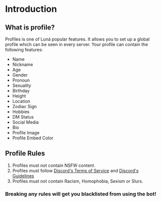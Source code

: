 # Introduction
## What is profile?
Profiles is one of Luná popular features. It allows you to set up a global profile which can be seen in every server. Your profile can contain the following features:
- Name
- Nickname
- Age
- Gender
- Pronoun
- Sexuality
- Birthday
- Height
- Location
- Zodiac Sign
- Hobbies
- DM Status
- Social Media
- Bio
- Profile Image
- Profile Embed Color

## Profile Rules
1. Profiles must not contain NSFW content.
2. Profiles must follow [Discord's Terms of Service](https://discord.com/terms) and [Discord's Guidelines](https://discord.com/guidelines)
3. Profiles must not contain Racism, Homophobia, Sexism or Slurs.

### Breaking any rules will get you blacklisted from using the bot!
